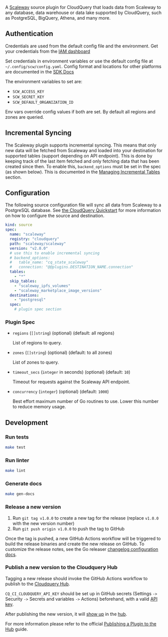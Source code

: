 A [Scaleway](https://scaleway.com/) source plugin for CloudQuery that loads data from Scaleway to any database, data warehouse or data lake supported by CloudQuery, such as PostgreSQL, BigQuery, Athena, and many more.

## Authentication

Credentials are used from the default config file and the environment. Get your credentials from the [IAM dashboard](https://console.scaleway.com/iam/api-keys)

Set credentials in environment variables or use the default config file at `~/.config/scw/config.yaml`. Config format and locations for other platforms are documented in the [SDK Docs](https://github.com/scaleway/scaleway-sdk-go/tree/master/scw#scaleway-config)

The environment variables to set are:
  - `SCW_ACCESS_KEY`
  - `SCW_SECRET_KEY`
  - `SCW_DEFAULT_ORGANIZATION_ID`

Env vars override config values if both are set. By default all regions and zones are queried.

## Incremental Syncing

The Scaleway plugin supports incremental syncing. This means that only new data will be fetched from Scaleway and loaded into your destination for supported tables (support depending on API endpoint). This is done by keeping track of the last item fetched and only fetching data that has been created since then.
To enable this, `backend_options` must be set in the spec (as shown below). This is documented in the [Managing Incremental Tables](https://cloudquery.io/docs/advanced-topics/managing-incremental-tables) section.

## Configuration

The following source configuration file will sync all data from Scaleway to a PostgreSQL database. See [the CloudQuery Quickstart](https://cloudquery.io/docs/quickstart) for more information on how to configure the source and destination.

```yaml
kind: source
spec:
  name: "scaleway"
  registry: "cloudquery"
  path: "scaleway/scaleway"
  version: "v2.0.0"
  # use this to enable incremental syncing
  # backend_options:
  #   table_name: "cq_state_scaleway"
  #   connection: "@@plugins.DESTINATION_NAME.connection"
  tables: 
    - "*"
  skip_tables:
    - "scaleway_ipfs_volumes"
    - "scaleway_marketplace_image_versions"
  destinations: 
    - "postgresql"
  spec:
    # plugin spec section
```

### Plugin Spec

- `regions` (`[]string`) (optional) (default: all regions)

  List of regions to query.

- `zones` (`[]string`) (optional) (default: to all zones)

  List of zones to query.

- `timeout_secs` (`integer` in seconds) (optional) (default: `10`)

  Timeout for requests against the Scaleway API endpoint.

- `concurrency` (`integer`) (optional) (default: `1000`)

  Best effort maximum number of Go routines to use. Lower this number to reduce memory usage.

## Development

### Run tests

```bash
make test
```

### Run linter

```bash
make lint
```

### Generate docs

```bash
make gen-docs
```

### Release a new version

1. Run `git tag v1.0.0` to create a new tag for the release (replace `v1.0.0` with the new version number)
2. Run `git push origin v1.0.0` to push the tag to GitHub

Once the tag is pushed, a new GitHub Actions workflow will be triggered to build the release binaries and create the new release on GitHub.
To customize the release notes, see the Go releaser [changelog configuration docs](https://goreleaser.com/customization/changelog/#changelog).

### Publish a new version to the Cloudquery Hub

Tagging a new release should invoke the GitHub Actions workflow to publish to the [Cloudquery Hub](https://hub.cloudquery.io/).

`CQ_CI_CLOUDQUERY_API_KEY` should be set up in GitHub secrets (Settings `->` Security `->` Secrets and variables `->` Actions) beforehand, with a valid [API key](https://cloudquery.io/docs/deployment/generate-api-key).

After publishing the new version, it will [show up](https://hub.cloudquery.io/plugins/source/scaleway/scaleway) in the [hub](https://hub.cloudquery.io/).

For more information please refer to the official [Publishing a Plugin to the Hub](https://cloudquery.io/docs/developers/publishing-a-plugin-to-the-hub) guide.
